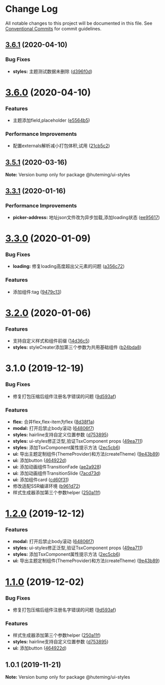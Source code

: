 # Change Log

All notable changes to this project will be documented in this file.
See [Conventional Commits](https://conventionalcommits.org) for commit guidelines.

## [3.6.1](https://47.52.168.43/srv/web-common/compare/v3.6.0...v3.6.1) (2020-04-10)


### Bug Fixes

* **styles:** 主题测试数据未删除 ([d396f0d](https://47.52.168.43/srv/web-common/commits/d396f0d0070d0514289d80a052aa9766876212e1))





# [3.6.0](https://47.52.168.43/srv/web-common/compare/v3.5.1...v3.6.0) (2020-04-10)


### Features

* 主题添加field,placeholder ([e5564b5](https://47.52.168.43/srv/web-common/commits/e5564b5544d48f9cb7b132b6cf5c54553a19c6a5))


### Performance Improvements

* 配置externals解析减小打包体积,试用 ([21cb5c2](https://47.52.168.43/srv/web-common/commits/21cb5c297bce6bfa322db8811e7c09ea5f819e3e))





## [3.5.1](https://47.52.168.43/srv/web-common/compare/v3.5.0...v3.5.1) (2020-03-16)

**Note:** Version bump only for package @huteming/ui-styles





## [3.3.1](https://47.52.168.43/srv/web-common/compare/v3.3.0...v3.3.1) (2020-01-16)


### Performance Improvements

* **picker-address:** 地址json文件改为异步加载,添加loading状态 ([ee95617](https://47.52.168.43/srv/web-common/commits/ee956178ffe0abd48d7b74a9412dd72b5af2b638))





# [3.3.0](https://47.52.168.43/srv/web-common/compare/v3.2.0...v3.3.0) (2020-01-09)


### Bug Fixes

* **loading:** 修复loading高度超出父元素的问题 ([a356c72](https://47.52.168.43/srv/web-common/commits/a356c72e3829dc9753b01a568d94782e283f5a3e))


### Features

* 添加组件:tag ([9479c13](https://47.52.168.43/srv/web-common/commits/9479c13bf2a3c1bf11e4d22149c0b677175ea6a0))





# [3.2.0](https://47.52.168.43/srv/web-common/compare/v3.1.0...v3.2.0) (2020-01-06)


### Features

* 支持自定义样式和组件前缀 ([14d36c5](https://47.52.168.43/srv/web-common/commits/14d36c5d9e1acba40c87eaa4c2301c6819c53285))
* **styles:** styleCreater添加第三个参数为共用基础组件 ([b24bda8](https://47.52.168.43/srv/web-common/commits/b24bda85e2ca2c27521e753cf0790707ab9cd570))





# 3.1.0 (2019-12-19)


### Bug Fixes

* 修复打包压缩后组件注册名字错误的问题 ([9d593af](https://47.52.168.43/srv/web-common/commits/9d593af3a27efa600b8e3847609d21288b25c3e1))


### Features

* **flex:** 合并flex,flex-item为flex ([8d38f1a](https://47.52.168.43/srv/web-common/commits/8d38f1a0e31f23cb2b98aa0ef017432b801a6bb1))
* **modal:** 打开后禁止body滚动 ([64806f7](https://47.52.168.43/srv/web-common/commits/64806f789e060ce1c53309a28b5a35f06d511f8a))
* **styles:** hairline支持自定义位置参数 ([d753895](https://47.52.168.43/srv/web-common/commits/d75389559c4aab9679cf34b28b8070b9aa932bc1))
* **styles:** ui-styles修正泛型,验证TsxComponent props ([49ea711](https://47.52.168.43/srv/web-common/commits/49ea7110a2e41edb32064c512d8ba732e600c71d))
* **styles:** 添加TsxComponent属性提示方法 ([2ec5cb6](https://47.52.168.43/srv/web-common/commits/2ec5cb633ddb8c19f9c4301bc42b1bc2dccbb69f))
* **ui:** 导出主题定制组件(ThemeProvider)和方法(createTheme) ([9e43b89](https://47.52.168.43/srv/web-common/commits/9e43b890136557ee0601862069234f8c89237944))
* **ui:** 添加button ([464922d](https://47.52.168.43/srv/web-common/commits/464922d672077e761303d87e7fd5f3fbde7e9ef1))
* **ui:** 添加动画组件TransitionFade ([ae2a928](https://47.52.168.43/srv/web-common/commits/ae2a928a18a7629d4515ce249c96c170de4472b9))
* **ui:** 添加动画组件TransitionSlide ([7acd73d](https://47.52.168.43/srv/web-common/commits/7acd73d86fb9a8cf3ae5e0f3b4b87f43d86915bd))
* **ui:** 添加组件card ([cd60f31](https://47.52.168.43/srv/web-common/commits/cd60f314ffb0aa613e935d7d957d952a9b806353))
* 修改适配SSR编译环境 ([b961d72](https://47.52.168.43/srv/web-common/commits/b961d72ddf40360f78627f578d846ac761446388))
* 样式生成器添加第三个参数helper ([250a11f](https://47.52.168.43/srv/web-common/commits/250a11fc0e9c8078f79b979892edb2cd47ba4597))





# [1.2.0](https://47.52.168.43/srv/web-common/compare/@huteming/ui-styles@1.1.0...@huteming/ui-styles@1.2.0) (2019-12-12)


### Features

* **modal:** 打开后禁止body滚动 ([64806f7](https://47.52.168.43/srv/web-common/commits/64806f789e060ce1c53309a28b5a35f06d511f8a))
* **styles:** ui-styles修正泛型,验证TsxComponent props ([49ea711](https://47.52.168.43/srv/web-common/commits/49ea7110a2e41edb32064c512d8ba732e600c71d))
* **styles:** 添加TsxComponent属性提示方法 ([2ec5cb6](https://47.52.168.43/srv/web-common/commits/2ec5cb633ddb8c19f9c4301bc42b1bc2dccbb69f))
* **ui:** 导出主题定制组件(ThemeProvider)和方法(createTheme) ([9e43b89](https://47.52.168.43/srv/web-common/commits/9e43b890136557ee0601862069234f8c89237944))





# [1.1.0](https://47.52.168.43/srv/web-common/compare/@huteming/ui-styles@1.0.1...@huteming/ui-styles@1.1.0) (2019-12-02)


### Bug Fixes

* 修复打包压缩后组件注册名字错误的问题 ([9d593af](https://47.52.168.43/srv/web-common/commits/9d593af3a27efa600b8e3847609d21288b25c3e1))


### Features

* 样式生成器添加第三个参数helper ([250a11f](https://47.52.168.43/srv/web-common/commits/250a11fc0e9c8078f79b979892edb2cd47ba4597))
* **styles:** hairline支持自定义位置参数 ([d753895](https://47.52.168.43/srv/web-common/commits/d75389559c4aab9679cf34b28b8070b9aa932bc1))
* **ui:** 添加button ([464922d](https://47.52.168.43/srv/web-common/commits/464922d672077e761303d87e7fd5f3fbde7e9ef1))





## 1.0.1 (2019-11-21)

**Note:** Version bump only for package @huteming/ui-styles
